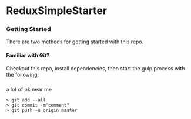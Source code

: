 # ReduxSimpleStarter



### Getting Started

There are two methods for getting started with this repo.

#### Familiar with Git?
Checkout this repo, install dependencies, then start the gulp process with the following:

### 
a lot of pk near me

```
> git add --all
> git commit -m"comment"
> git push -u origin master

```
